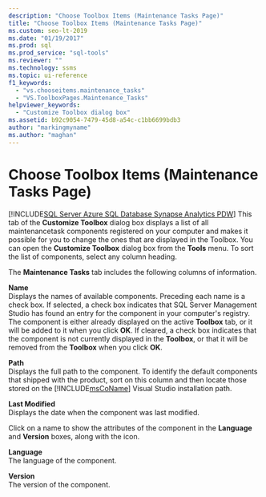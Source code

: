 ```yaml
---
description: "Choose Toolbox Items (Maintenance Tasks Page)"
title: "Choose Toolbox Items (Maintenance Tasks Page)"
ms.custom: seo-lt-2019
ms.date: "01/19/2017"
ms.prod: sql
ms.prod_service: "sql-tools"
ms.reviewer: ""
ms.technology: ssms
ms.topic: ui-reference
f1_keywords: 
  - "vs.chooseitems.maintenance_tasks"
  - "VS.ToolboxPages.Maintenance_Tasks"
helpviewer_keywords: 
  - "Customize Toolbox dialog box"
ms.assetid: b92c9054-7479-45d8-a54c-c1bb6699bdb3
author: "markingmyname"
ms.author: "maghan"
---
```

# Choose Toolbox Items (Maintenance Tasks Page)
[!INCLUDE[SQL Server Azure SQL Database Synapse Analytics PDW](../../includes/applies-to-version/sql-asdb-asdbmi-asa-pdw.md)]
This tab of the **Customize Toolbox** dialog box displays a list of all maintenancetask components registered on your computer and makes it possible for you to change the ones that are displayed in the Toolbox. You can open the **Customize Toolbox** dialog box from the **Tools** menu. To sort the list of components, select any column heading.  
  
The **Maintenance Tasks** tab includes the following columns of information.  
  
**Name**  
Displays the names of available components. Preceding each name is a check box. If selected, a check box indicates that SQL Server Management Studio has found an entry for the component in your computer's registry. The component is either already displayed on the active **Toolbox** tab, or it will be added to it when you click **OK**. If cleared, a check box indicates that the component is not currently displayed in the **Toolbox**, or that it will be removed from the **Toolbox** when you click **OK**.  
  
**Path**  
Displays the full path to the component. To identify the default components that shipped with the product, sort on this column and then locate those stored on the [!INCLUDE[msCoName](../../includes/msconame-md.md)] Visual Studio installation path.  
  
**Last Modified**  
Displays the date when the component was last modified.  
  
Click on a name to show the attributes of the component in the **Language** and **Version** boxes, along with the icon.  
  
**Language**  
The language of the component.  
  
**Version**  
The version of the component.  
  
